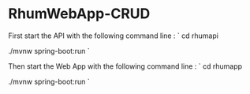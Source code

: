 # RhumWebApp-CRUD

First start the API with the following command line :
`
cd rhumapi

./mvnw spring-boot:run
`

Then start the Web App with the following command line :
`
cd rhumapp

./mvnw spring-boot:run
`
